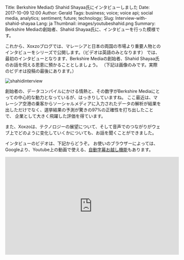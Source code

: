 Title: Berkshire Mediaの Shahid Shayaa氏にインタビューしました
Date: 2017-10-09 12:00
Author: Gerald
Tags: business; voice; voice api; social media, analytics; sentiment; future; technology; 
Slug: Interview-with-shahid-shayaa
Lang: ja
Thumbnail: images/youtubeshahid.png
Summary: Berkshire Mediaの創始者、Shahid Shayaa氏に、インタビューを行った模様です。 

これから、Xoxzoブログでは、マレーシアと日本の両国の市場より重要人物とのインタビューをシリーズで公開します。（ビデオは英語のみとなります）
では、最初のインタビューとなります、Berkshire Mediaの創始者、Shahid Shayaa氏のお話を伺える恩恵に預かることとしましょう。
（下記は画像のみです。実際のビデオは投稿の最後にあります。）

![shahidinterview](/images/youtubeshahid.png)

創始者の、データコンパイルにかける情熱と、その数字がBerkshire Mediaにとっての中心的な動力となっているが、はっきりしていますね。
ここ最近は、マレーシア空港の乗客からソーシャルメディアに入力されたデータの解析が結果を出しただけでなく、選挙結果の予測が驚きの97%の正確性を打ち出したことで、
企業として大きく飛躍した評価を得ています。

また、Xoxzoは、テクノロジーの展望について、そして音声でのつながりがウェブ上でどのように变化していくかについても、お話を聞くことができました。

インタビューのビデオは、下記からどうぞ。
お使いのブラウザーによっては、Googleより、Youtube上の動画で使える、[自動字幕お越し機能](https://support.google.com/youtube/answer/6373554?hl=ja)もあります。

<iframe width="560" height="315" src="https://www.youtube.com/embed/PilzBg1r0OE" frameborder="0" allowfullscreen></iframe>
